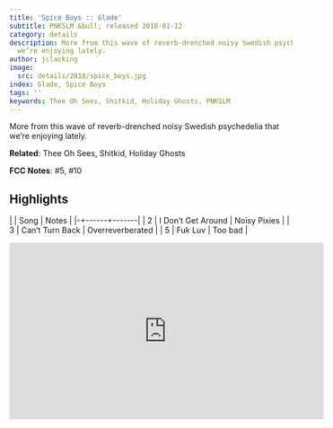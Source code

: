 ```yaml
---
title: 'Spice Boys :: Glade'
subtitle: PNKSLM &bull; released 2018-01-12
category: details
description: More from this wave of reverb-drenched noisy Swedish psychedelia that
  we’re enjoying lately.
author: jclacking
image:
  src: details/2018/spice_boys.jpg
index: Glade, Spice Boys
tags: ''
keywords: Thee Oh Sees, Shitkid, Holiday Ghosts, PNKSLM
---
```

More from this wave of reverb-drenched noisy Swedish psychedelia that we’re enjoying lately.<!--more-->

**Related**: Thee Oh Sees, Shitkid, Holiday Ghosts

**FCC Notes**: #5, #10

## Highlights

| | Song | Notes |
|-+------+-------|
| 2 | I Don’t Get Around | Noisy Pixies |
| 3 | Can’t Turn Back | Overreverberated |
| 5 | Fuk Luv | Too bad |

<div class="tlo-detail-video"><iframe width="560" height="315" src="https://www.youtube.com/embed/kBt6cKoPoys" frameborder="0" allow="autoplay; encrypted-media" allowfullscreen></iframe></div>

